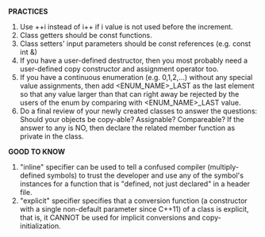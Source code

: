 **PRACTICES**
1) Use ++i instead of i++ if i value is not used before the increment.
2) Class getters should be const functions.
3) Class setters' input parameters should be const references (e.g. const int &)
4) If you have a user-defined destructor, then you most probably need a user-defined copy constructor and assignment operator too.
5) If you have a continuous enumeration (e.g. 0,1,2,...) without any special value assignments, then add <ENUM_NAME>\_LAST as the last element so that any value larger than that can right away be rejected by the users of the enum by comparing with <ENUM_NAME>\_LAST value.
6) Do a final review of your newly created classes to answer the questions: Should your objects be copy-able? Assignable? Compareable? If the answer to any is NO, then declare the related member function as private in the class.

**GOOD TO KNOW**
1) "inline" specifier can be used to tell a confused compiler (multiply-defined symbols) to trust the developer and use any of the symbol's instances for a function that is "defined, not just declared" in a header file.
2) "explicit" specifier specifies that a conversion function (a constructor with a single non-default parameter since C++11) of a class is explicit, that is, it CANNOT be used for implicit conversions and copy-initialization.
